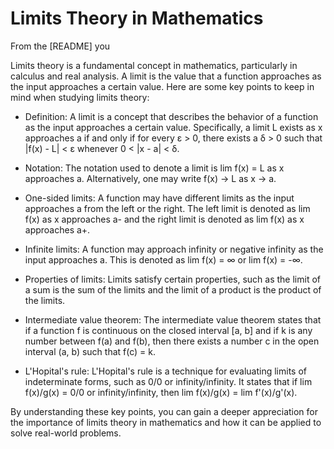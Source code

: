 # Limits Theory in Mathematics

From the [README] you 

Limits theory is a fundamental concept in mathematics, particularly in calculus and real analysis. A limit is the value that a function approaches as the input approaches a certain value. Here are some key points to keep in mind when studying limits theory:

- Definition: A limit is a concept that describes the behavior of a function as the input approaches a certain value. Specifically, a limit L exists as x approaches a if and only if for every ε > 0, there exists a δ > 0 such that |f(x) - L| < ε whenever 0 < |x - a| < δ.

- Notation: The notation used to denote a limit is lim f(x) = L as x approaches a. Alternatively, one may write f(x) -> L as x -> a.

- One-sided limits: A function may have different limits as the input approaches a from the left or the right. The left limit is denoted as lim f(x) as x approaches a- and the right limit is denoted as lim f(x) as x approaches a+.

- Infinite limits: A function may approach infinity or negative infinity as the input approaches a. This is denoted as lim f(x) = ∞ or lim f(x) = -∞.

- Properties of limits: Limits satisfy certain properties, such as the limit of a sum is the sum of the limits and the limit of a product is the product of the limits.

- Intermediate value theorem: The intermediate value theorem states that if a function f is continuous on the closed interval [a, b] and if k is any number between f(a) and f(b), then there exists a number c in the open interval (a, b) such that f(c) = k.

- L'Hopital's rule: L'Hopital's rule is a technique for evaluating limits of indeterminate forms, such as 0/0 or infinity/infinity. It states that if lim f(x)/g(x) = 0/0 or infinity/infinity, then lim f(x)/g(x) = lim f'(x)/g'(x).

By understanding these key points, you can gain a deeper appreciation for the importance of limits theory in mathematics and how it can be applied to solve real-world problems.